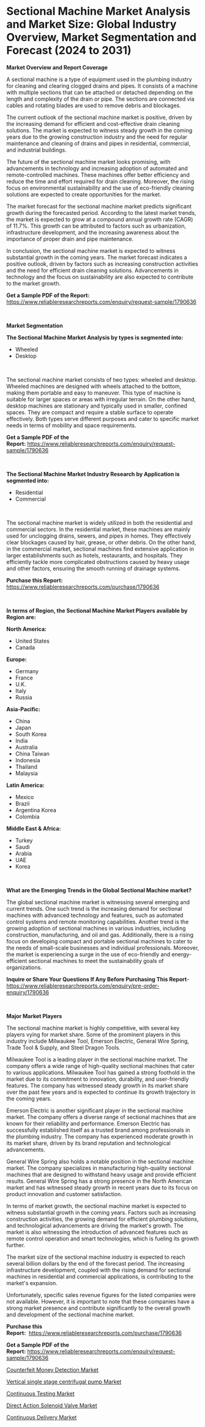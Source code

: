 <p><h1>Sectional Machine Market Analysis and Market Size: Global Industry Overview, Market Segmentation and Forecast (2024 to 2031)</h1></p><p><strong>Market Overview and Report Coverage</strong></p>
<p><p>A sectional machine is a type of equipment used in the plumbing industry for cleaning and clearing clogged drains and pipes. It consists of a machine with multiple sections that can be attached or detached depending on the length and complexity of the drain or pipe. The sections are connected via cables and rotating blades are used to remove debris and blockages.</p><p>The current outlook of the sectional machine market is positive, driven by the increasing demand for efficient and cost-effective drain cleaning solutions. The market is expected to witness steady growth in the coming years due to the growing construction industry and the need for regular maintenance and cleaning of drains and pipes in residential, commercial, and industrial buildings.</p><p>The future of the sectional machine market looks promising, with advancements in technology and increasing adoption of automated and remote-controlled machines. These machines offer better efficiency and reduce the time and effort required for drain cleaning. Moreover, the rising focus on environmental sustainability and the use of eco-friendly cleaning solutions are expected to create opportunities for the market.</p><p>The market forecast for the sectional machine market predicts significant growth during the forecasted period. According to the latest market trends, the market is expected to grow at a compound annual growth rate (CAGR) of 11.7%. This growth can be attributed to factors such as urbanization, infrastructure development, and the increasing awareness about the importance of proper drain and pipe maintenance.</p><p>In conclusion, the sectional machine market is expected to witness substantial growth in the coming years. The market forecast indicates a positive outlook, driven by factors such as increasing construction activities and the need for efficient drain cleaning solutions. Advancements in technology and the focus on sustainability are also expected to contribute to the market growth.</p></p>
<p><strong>Get a Sample PDF of the Report:</strong> <a href="https://www.reliableresearchreports.com/enquiry/request-sample/1790636">https://www.reliableresearchreports.com/enquiry/request-sample/1790636</a></p>
<p>&nbsp;</p>
<p><strong>Market Segmentation</strong></p>
<p><strong>The Sectional Machine Market Analysis by types is segmented into:</strong></p>
<p><ul><li>Wheeled</li><li>Desktop</li></ul></p>
<p>&nbsp;</p>
<p><p>The sectional machine market consists of two types: wheeled and desktop. Wheeled machines are designed with wheels attached to the bottom, making them portable and easy to maneuver. This type of machine is suitable for larger spaces or areas with irregular terrain. On the other hand, desktop machines are stationary and typically used in smaller, confined spaces. They are compact and require a stable surface to operate effectively. Both types serve different purposes and cater to specific market needs in terms of mobility and space requirements.</p></p>
<p><strong>Get a Sample PDF of the Report:</strong>&nbsp;<a href="https://www.reliableresearchreports.com/enquiry/request-sample/1790636">https://www.reliableresearchreports.com/enquiry/request-sample/1790636</a></p>
<p>&nbsp;</p>
<p><strong>The Sectional Machine Market Industry Research by Application is segmented into:</strong></p>
<p><ul><li>Residential</li><li>Commercial</li></ul></p>
<p>&nbsp;</p>
<p><p>The sectional machine market is widely utilized in both the residential and commercial sectors. In the residential market, these machines are mainly used for unclogging drains, sewers, and pipes in homes. They effectively clear blockages caused by hair, grease, or other debris. On the other hand, in the commercial market, sectional machines find extensive application in larger establishments such as hotels, restaurants, and hospitals. They efficiently tackle more complicated obstructions caused by heavy usage and other factors, ensuring the smooth running of drainage systems.</p></p>
<p><strong>Purchase this Report:</strong>&nbsp; <a href="https://www.reliableresearchreports.com/purchase/1790636">https://www.reliableresearchreports.com/purchase/1790636</a></p>
<p>&nbsp;</p>
<p><strong>In terms of Region, the Sectional Machine Market Players available by Region are:</strong></p>
<p>
    <p> <strong> North America: </strong>
        <ul>
            <li>United States</li>
            <li>Canada</li>
        </ul>
        </p> 
    <p> <strong> Europe: </strong>
        <ul>
            <li>Germany</li>
            <li>France</li>
            <li>U.K.</li>
            <li>Italy</li>
            <li>Russia</li>
        </ul>
        </p> 
    <p> <strong> Asia-Pacific: </strong>
        <ul>
            <li>China</li>
            <li>Japan</li>
            <li>South Korea</li>
            <li>India</li>
            <li>Australia</li>
            <li>China Taiwan</li>
            <li>Indonesia</li>
            <li>Thailand</li>
            <li>Malaysia</li>
        </ul>
        </p> 
    <p> <strong> Latin America: </strong>
        <ul>
            <li>Mexico</li>
            <li>Brazil</li>
            <li>Argentina Korea</li>
            <li>Colombia</li>
        </ul>
        </p> 
    <p> <strong> Middle East & Africa: </strong>
        <ul>
            <li>Turkey</li>
            <li>Saudi</li>
            <li>Arabia</li>
            <li>UAE</li>
            <li>Korea</li>
        </ul>
    </p>
    </p>
<p>&nbsp;</p>
<p><strong>What are the Emerging Trends in the Global Sectional Machine market?</strong></p>
<p><p>The global sectional machine market is witnessing several emerging and current trends. One such trend is the increasing demand for sectional machines with advanced technology and features, such as automated control systems and remote monitoring capabilities. Another trend is the growing adoption of sectional machines in various industries, including construction, manufacturing, and oil and gas. Additionally, there is a rising focus on developing compact and portable sectional machines to cater to the needs of small-scale businesses and individual professionals. Moreover, the market is experiencing a surge in the use of eco-friendly and energy-efficient sectional machines to meet the sustainability goals of organizations.</p></p>
<p><strong>Inquire or Share Your Questions If Any Before Purchasing This Report</strong>- <a href="https://www.reliableresearchreports.com/enquiry/pre-order-enquiry/1790636">https://www.reliableresearchreports.com/enquiry/pre-order-enquiry/1790636</a></p>
<p>&nbsp;</p>
<p><strong>Major Market Players</strong></p>
<p><p>The sectional machine market is highly competitive, with several key players vying for market share. Some of the prominent players in this industry include Milwaukee Tool, Emerson Electric, General Wire Spring, Trade Tool & Supply, and Steel Dragon Tools.</p><p>Milwaukee Tool is a leading player in the sectional machine market. The company offers a wide range of high-quality sectional machines that cater to various applications. Milwaukee Tool has gained a strong foothold in the market due to its commitment to innovation, durability, and user-friendly features. The company has witnessed steady growth in its market share over the past few years and is expected to continue its growth trajectory in the coming years.</p><p>Emerson Electric is another significant player in the sectional machine market. The company offers a diverse range of sectional machines that are known for their reliability and performance. Emerson Electric has successfully established itself as a trusted brand among professionals in the plumbing industry. The company has experienced moderate growth in its market share, driven by its brand reputation and technological advancements.</p><p>General Wire Spring also holds a notable position in the sectional machine market. The company specializes in manufacturing high-quality sectional machines that are designed to withstand heavy usage and provide efficient results. General Wire Spring has a strong presence in the North American market and has witnessed steady growth in recent years due to its focus on product innovation and customer satisfaction.</p><p>In terms of market growth, the sectional machine market is expected to witness substantial growth in the coming years. Factors such as increasing construction activities, the growing demand for efficient plumbing solutions, and technological advancements are driving the market's growth. The market is also witnessing the introduction of advanced features such as remote control operation and smart technologies, which is fueling its growth further.</p><p>The market size of the sectional machine industry is expected to reach several billion dollars by the end of the forecast period. The increasing infrastructure development, coupled with the rising demand for sectional machines in residential and commercial applications, is contributing to the market's expansion.</p><p>Unfortunately, specific sales revenue figures for the listed companies were not available. However, it is important to note that these companies have a strong market presence and contribute significantly to the overall growth and development of the sectional machine market.</p></p>
<p><strong>Purchase this Report:</strong>&nbsp;&nbsp;<a href="https://www.reliableresearchreports.com/purchase/1790636">https://www.reliableresearchreports.com/purchase/1790636</a></p>
<p></p>
<p><strong>Get a Sample PDF of the Report:</strong>&nbsp;<a href="https://www.reliableresearchreports.com/enquiry/request-sample/1790636">https://www.reliableresearchreports.com/enquiry/request-sample/1790636</a></p>
<p><p><a href="https://medium.com/@merrittrice2023/counterfeit-money-detection-market-insights-into-market-cagr-market-trends-and-growth-strategies-4b33cacb0cfd">Counterfeit Money Detection Market</a></p><p><a href="https://github.com/BryceTownsendr/Market-Research-Report-List-2/blob/main/vertical-single-stage-centrifugal-pump-market.md">Vertical single stage centrifugal pump Market</a></p><p><a href="https://medium.com/@merrittrice2023/continuous-testing-market-comprehensive-assessment-by-type-application-and-geography-4cc8d9c4d6e8">Continuous Testing Market</a></p><p><a href="https://github.com/WillieWoodard/Market-Research-Report-List-2/blob/main/direct-action-solenoid-valve-market.md">Direct Action Solenoid Valve Market</a></p><p><a href="https://medium.com/@merrittrice2023/continuous-delivery-market-share-evolution-and-market-growth-trends-2023-2030-8e19acf546cd">Continuous Delivery Market</a></p></p>